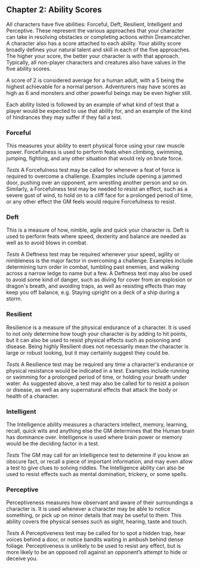 ## Chapter 2: Ability Scores

All characters have five abilities: Forceful, Deft, Resilient, Intelligent and Perceptive. These represent the various approaches that your character can take in resolving obstacles or completing actions within Dreamcatcher. A character also has a score attached to each ability. Your ability score broadly defines your natural talent and skill in each of the five approaches. The higher your score, the better your character is with that approach. Typically, all non-player characters and creatures also have values in the five ability scores.

A score of 2 is considered average for a human adult, with a 5 being the highest achievable for a normal person. Adventurers may have scores as high as 6 and monsters and other powerful beings may be even higher still.

Each ability listed is followed by an example of what kind of test that a player would be expected to use that ability for, and an example of the kind of hindrances they may suffer if they fail a test.

### Forceful

This measures your ability to exert physical force using your raw muscle power. Forcefulness is used to perform feats when climbing, swimming, jumping, fighting, and any other situation that would rely on brute force.

_Tests_
A Forcefulness test may be called for whenever a feat of force is required to overcome a challenge. Examples include opening a jammed door, pushing over an opponent, arm wrestling another person and so on. Similarly, a Forcefulness test may be needed to resist an effect, such as a severe gust of wind, to hold on to a cliff face for a prolonged period of time, or any other effect the GM feels would require Forcefulness to resist.

### Deft

This is a measure of how, nimble, agile and quick your character is. Deft is used to perform feats where speed, dexterity and balance are needed as well as to avoid blows in combat.

_Tests_
A Deftness test may be required whenever your speed, agility or nimbleness is the major factor in overcoming a challenge. Examples include determining turn order in combat, tumbling past enemies, and walking across a narrow ledge to name but a few. A Deftness test may also be used to avoid some kind of danger, such as diving for cover from an explosion or dragon's breath, and avoiding traps, as well as resisting effects than may keep you off balance, e.g. Staying upright on a deck of a ship during a storm.

### Resilient

Resilience is a measure of the physical endurance of a character. It is used to not only determine how tough your character is by adding to hit points, but it can also be used to resist physical effects such as poisoning and disease. Being highly Resilient does not necessarily mean the character is large or robust looking, but it may certainly suggest they could be.

_Tests_
A Resilience test may be required any time a character's endurance or physical resistance would be indicated in a test. Examples include running or swimming for a prolonged period of time, or holding your breath under water. As suggested above, a test may also be called for to resist a poison or disease, as well as any supernatural effects that attack the body or health of a character.

### Intelligent

The Intelligence ability measures a characters intellect, memory, learning, recall, quick wits and anything else the GM determines that the Human brain has dominance over. Intelligence is used where brain power or memory would be the deciding factor in a test.
 
_Tests_
The GM may call for an Intelligence test to determine if you know an obscure fact, or recall a piece of important information, and may even allow a test to give clues to solving riddles. The Intelligence ability can also be used to resist effects such as mental domination, trickery, or some spells.

### Perceptive
Perceptiveness measures how observant and aware of their surroundings a character is. It is used whenever a character may be able to notice something, or pick up on minor details that may be useful to them. This ability covers the physical senses such as sight, hearing, taste and touch.

_Tests_
A Perceptiveness test may be called for to spot a hidden trap, hear voices behind a door, or notice bandits waiting in ambush behind dense foliage. Perceptiveness is unlikely to be used to resist any effect, but is more likely to be an opposed roll against an opponent’s attempt to hide or deceive you.
